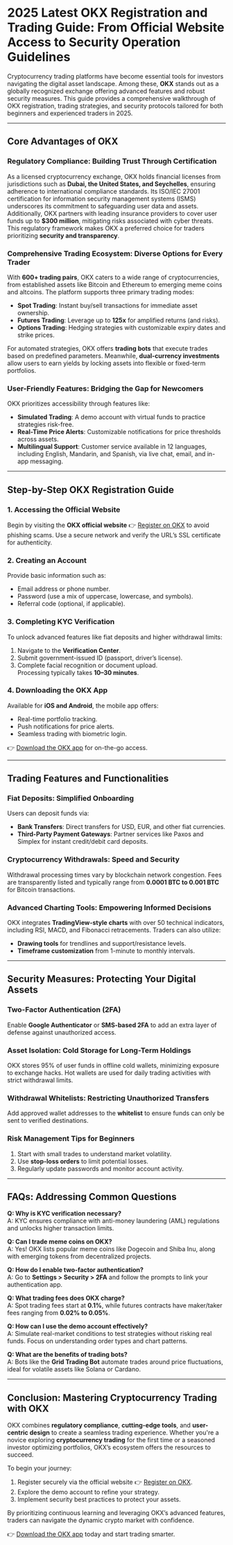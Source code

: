 # 2025 Latest OKX Registration and Trading Guide: From Official Website Access to Security Operation Guidelines

Cryptocurrency trading platforms have become essential tools for investors navigating the digital asset landscape. Among these, **OKX** stands out as a globally recognized exchange offering advanced features and robust security measures. This guide provides a comprehensive walkthrough of OKX registration, trading strategies, and security protocols tailored for both beginners and experienced traders in 2025.

---

## Core Advantages of OKX

### Regulatory Compliance: Building Trust Through Certification  
As a licensed cryptocurrency exchange, OKX holds financial licenses from jurisdictions such as **Dubai, the United States, and Seychelles**, ensuring adherence to international compliance standards. Its ISO/IEC 27001 certification for information security management systems (ISMS) underscores its commitment to safeguarding user data and assets. Additionally, OKX partners with leading insurance providers to cover user funds up to **$300 million**, mitigating risks associated with cyber threats. This regulatory framework makes OKX a preferred choice for traders prioritizing **security and transparency**.

### Comprehensive Trading Ecosystem: Diverse Options for Every Trader  
With **600+ trading pairs**, OKX caters to a wide range of cryptocurrencies, from established assets like Bitcoin and Ethereum to emerging meme coins and altcoins. The platform supports three primary trading modes:  
- **Spot Trading**: Instant buy/sell transactions for immediate asset ownership.  
- **Futures Trading**: Leverage up to **125x** for amplified returns (and risks).  
- **Options Trading**: Hedging strategies with customizable expiry dates and strike prices.  

For automated strategies, OKX offers **trading bots** that execute trades based on predefined parameters. Meanwhile, **dual-currency investments** allow users to earn yields by locking assets into flexible or fixed-term portfolios.

### User-Friendly Features: Bridging the Gap for Newcomers  
OKX prioritizes accessibility through features like:  
- **Simulated Trading**: A demo account with virtual funds to practice strategies risk-free.  
- **Real-Time Price Alerts**: Customizable notifications for price thresholds across assets.  
- **Multilingual Support**: Customer service available in 12 languages, including English, Mandarin, and Spanish, via live chat, email, and in-app messaging.

---

## Step-by-Step OKX Registration Guide

### 1. Accessing the Official Website  
Begin by visiting the **OKX official website** 👉 [Register on OKX](https://bit.ly/okx-bonus) to avoid phishing scams. Use a secure network and verify the URL’s SSL certificate for authenticity.

### 2. Creating an Account  
Provide basic information such as:  
- Email address or phone number.  
- Password (use a mix of uppercase, lowercase, and symbols).  
- Referral code (optional, if applicable).  

### 3. Completing KYC Verification  
To unlock advanced features like fiat deposits and higher withdrawal limits:  
1. Navigate to the **Verification Center**.  
2. Submit government-issued ID (passport, driver’s license).  
3. Complete facial recognition or document upload.  
Processing typically takes **10–30 minutes**.

### 4. Downloading the OKX App  
Available for **iOS and Android**, the mobile app offers:  
- Real-time portfolio tracking.  
- Push notifications for price alerts.  
- Seamless trading with biometric login.  

👉 [Download the OKX app](https://bit.ly/okx-bonus) for on-the-go access.

---

## Trading Features and Functionalities

### Fiat Deposits: Simplified Onboarding  
Users can deposit funds via:  
- **Bank Transfers**: Direct transfers for USD, EUR, and other fiat currencies.  
- **Third-Party Payment Gateways**: Partner services like Paxos and Simplex for instant credit/debit card deposits.  

### Cryptocurrency Withdrawals: Speed and Security  
Withdrawal processing times vary by blockchain network congestion. Fees are transparently listed and typically range from **0.0001 BTC to 0.001 BTC** for Bitcoin transactions.

### Advanced Charting Tools: Empowering Informed Decisions  
OKX integrates **TradingView-style charts** with over 50 technical indicators, including RSI, MACD, and Fibonacci retracements. Traders can also utilize:  
- **Drawing tools** for trendlines and support/resistance levels.  
- **Timeframe customization** from 1-minute to monthly intervals.  

---

## Security Measures: Protecting Your Digital Assets  

### Two-Factor Authentication (2FA)  
Enable **Google Authenticator** or **SMS-based 2FA** to add an extra layer of defense against unauthorized access.

### Asset Isolation: Cold Storage for Long-Term Holdings  
OKX stores 95% of user funds in offline cold wallets, minimizing exposure to exchange hacks. Hot wallets are used for daily trading activities with strict withdrawal limits.

### Withdrawal Whitelists: Restricting Unauthorized Transfers  
Add approved wallet addresses to the **whitelist** to ensure funds can only be sent to verified destinations.

### Risk Management Tips for Beginners  
1. Start with small trades to understand market volatility.  
2. Use **stop-loss orders** to limit potential losses.  
3. Regularly update passwords and monitor account activity.  

---

## FAQs: Addressing Common Questions  

**Q: Why is KYC verification necessary?**  
A: KYC ensures compliance with anti-money laundering (AML) regulations and unlocks higher transaction limits.

**Q: Can I trade meme coins on OKX?**  
A: Yes! OKX lists popular meme coins like Dogecoin and Shiba Inu, along with emerging tokens from decentralized projects.

**Q: How do I enable two-factor authentication?**  
A: Go to **Settings > Security > 2FA** and follow the prompts to link your authentication app.

**Q: What trading fees does OKX charge?**  
A: Spot trading fees start at **0.1%**, while futures contracts have maker/taker fees ranging from **0.02% to 0.05%**.

**Q: How can I use the demo account effectively?**  
A: Simulate real-market conditions to test strategies without risking real funds. Focus on understanding order types and chart patterns.

**Q: What are the benefits of trading bots?**  
A: Bots like the **Grid Trading Bot** automate trades around price fluctuations, ideal for volatile assets like Solana or Cardano.

---

## Conclusion: Mastering Cryptocurrency Trading with OKX  

OKX combines **regulatory compliance**, **cutting-edge tools**, and **user-centric design** to create a seamless trading experience. Whether you're a novice exploring **cryptocurrency trading** for the first time or a seasoned investor optimizing portfolios, OKX’s ecosystem offers the resources to succeed.  

To begin your journey:  
1. Register securely via the official website 👉 [Register on OKX](https://bit.ly/okx-bonus).  
2. Explore the demo account to refine your strategy.  
3. Implement security best practices to protect your assets.  

By prioritizing continuous learning and leveraging OKX’s advanced features, traders can navigate the dynamic crypto market with confidence.  

👉 [Download the OKX app](https://bit.ly/okx-bonus) today and start trading smarter.